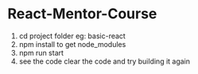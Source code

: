 # React-Mentor-Course

1. cd project folder eg: basic-react
2. npm install to get node_modules
3. npm run start
4. see the code clear the code and try building it again
